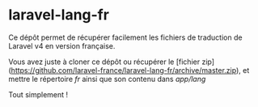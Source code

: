 laravel-lang-fr
===============

Ce dépôt permet de récupérer facilement les fichiers de traduction de Laravel v4 en version française.

Vous avez juste à cloner ce dépôt ou récupérer le [fichier zip] (https://github.com/laravel-france/laravel-lang-fr/archive/master.zip), et mettre le répertoire *fr* ainsi que son contenu dans *app/lang*

Tout simplement !
